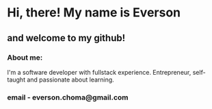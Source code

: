 <h1> Hi, there! My name is Everson </h1>
</h1>
<h2>and welcome to my github!</h2>

### About me:
I'm a software developer with fullstack experience. Entrepreneur, self-taught and passionate about learning.

<h3> email - everson.choma@gmail.com </h3>
